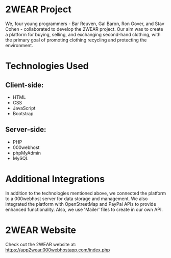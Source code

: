 # 2WEAR Project
We, four young programmers - Bar Reuven, Gal Baron, Ron Gover, and Stav Cohen - collaborated to develop the 2WEAR project. Our aim was to create a platform for buying, selling, and exchanging second-hand clothing, with the primary goal of promoting clothing recycling and protecting the environment.

# Technologies Used
## Client-side:
* HTML
* CSS
* JavaScript
* Bootstrap

## Server-side:
* PHP
* 000webhost
* phpMyAdmin
* MySQL

  
# Additional Integrations
In addition to the technologies mentioned above, we connected the platform to a 000webhost server for data storage and management. We also integrated the platform with OpenStreetMap and PayPal APIs to provide enhanced functionality. Also, we use 'Mailer' files to create in our own API.

# 2WEAR Website
Check out the 2WEAR website at: https://app2wear.000webhostapp.com/index.php
